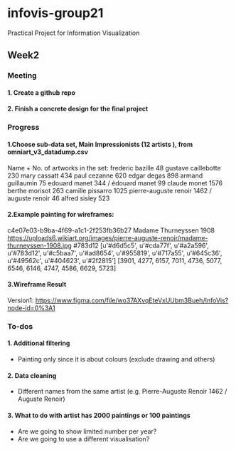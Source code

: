 # infovis-group21
Practical Project for Information Visualization

## Week2
### Meeting
#### 1. Create a github repo
#### 2. Finish a concrete design for the final project

### Progress

#### 1.Choose sub-data set, Main Impressionists (12 artists ), from omniart_v3_datadump.csv
Name + No. of artworks in the set:
frederic bazille 48
gustave caillebotte 230
mary cassatt 434
paul cezanne 620
edgar degas 898
armand guillaumin 75
edouard manet 344 / édouard manet 99
claude monet 1576
berthe morisot 263
camille pissarro 1025
pierre-auguste renoir 1462 / auguste renoir 46
alfred sisley 523

#### 2.Example painting for wireframes:
c4e07e03-b9ba-4f69-a1c1-2f253fb36b27
Madame Thurneyssen
1908
https://uploads6.wikiart.org/images/pierre-auguste-renoir/madame-thurneyssen-1908.jpg
#783d12
[u'#d6d5c5', u'#cda77f', u'#a2a596', u'#783d12', u'#c5baa7', u'#ad8654', u'#955819', u'#717a55', u'#645c36', u'#49562c', u'#404623', u'#2f2815']
[3901, 4277, 6157, 7011, 4736, 5077, 6546, 6146, 4747, 4586, 6629, 5723]


#### 3.Wireframe Result
Version1: https://www.figma.com/file/wo37AXvqEteVxUUbm3Bueh/InfoVis?node-id=0%3A1

### To-dos
#### 1. Additional filtering
- Painting only since it is about colours (exclude drawing and others)

#### 2. Data cleaning
- Different names from the same artist (e.g. Pierre-Auguste Renoir 1462 / Auguste Renoir)

#### 3. What to do with artist has 2000 paintings or 100 paintings
- Are we going to show limited number per year?
- Are we going to use a different visualisation?
